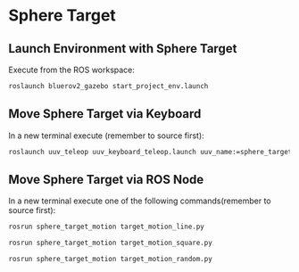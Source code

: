 # Sphere Target

## Launch Environment with Sphere Target

Execute from the ROS workspace:
```bash
roslaunch bluerov2_gazebo start_project_env.launch
```

## Move Sphere Target via Keyboard

In a new terminal execute (remember to source first):
```bash
roslaunch uuv_teleop uuv_keyboard_teleop.launch uuv_name:=sphere_target
```

## Move Sphere Target via ROS Node

In a new terminal execute one of the following commands(remember to source first):
```bash
rosrun sphere_target_motion target_motion_line.py
```
```bash
rosrun sphere_target_motion target_motion_square.py
```
```bash
rosrun sphere_target_motion target_motion_random.py
```